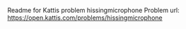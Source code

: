 Readme for Kattis problem hissingmicrophone
Problem url: https://open.kattis.com/problems/hissingmicrophone